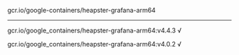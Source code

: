 gcr.io/google-containers/heapster-grafana-arm64 

----
gcr.io/google_containers/heapster-grafana-arm64:v4.4.3 √

gcr.io/google_containers/heapster-grafana-arm64:v4.0.2 √

